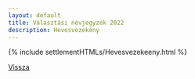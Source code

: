 ```yaml
---
layout: default
title: Választási névjegyzék 2022
description: Hevesvezekény
---
```


{% include settlementHTMLs/Hevesvezekeeny.html %}

[Vissza](../)